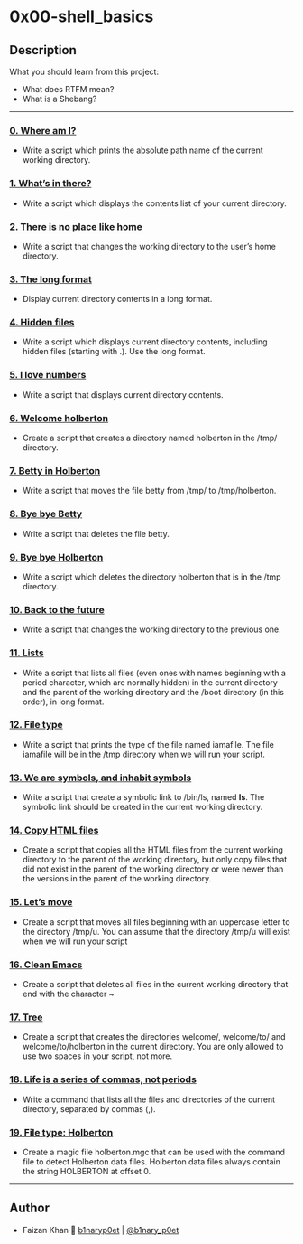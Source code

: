 # 0x00-shell_basics

## Description
What you should learn from this project:

* What does RTFM mean?
* What is a Shebang?

---

### [0. Where am I?](./0-current_working_directory)
* Write a script which prints the absolute path name of the current working directory.


### [1. What’s in there?](./1-listit)
* Write a script which displays the contents list of your current directory.


### [2. There is no place like home](./2-bring_me_home)
* Write a script that changes the working directory to the user’s home directory.


### [3. The long format](./3-listfiles)
* Display current directory contents in a long format.


### [4. Hidden files](./4-listmorefiles)
* Write a script which displays current directory contents, including hidden files (starting with .). Use the long format.


### [5. I love numbers](./5-listfilesdigitonly)
* Write a script that displays current directory contents.


### [6. Welcome holberton](./6-firstdirectory)
* Create a script that creates a directory named holberton in the /tmp/ directory.


### [7. Betty in Holberton](./7-movethatfile)
* Write a script that moves the file betty from /tmp/ to /tmp/holberton.


### [8. Bye bye Betty](./8-firstdelete)
* Write a script that deletes the file betty.


### [9. Bye bye Holberton](./9-firstdirdeletion)
* Write a script which deletes the directory holberton that is in the /tmp directory.

### [10. Back to the future](./10-back)
* Write a script that changes the working directory to the previous one.

### [11. Lists](./11-lists)
* Write a script that lists all files (even ones with names beginning with a period character, which are normally hidden) in the current directory and the parent of the working directory and the /boot directory (in this order), in long format.

### [12. File type](./12-file_type)
* Write a script that prints the type of the file named iamafile. The file iamafile will be in the /tmp directory when we will run your script.

### [13. We are symbols, and inhabit symbols](./13-symbolic_link)
* Write a script that create a symbolic link to /bin/ls, named __ls__. The symbolic link should be created in the current working directory.

### [14. Copy HTML files](./14-copy_html)
* Create a script that copies all the HTML files from the current working directory to the parent of the working directory, but only copy files that did not exist in the parent of the working directory or were newer than the versions in the parent of the working directory.

### [15. Let’s move](./15-lets_move)
* Create a script that moves all files beginning with an uppercase letter to the directory /tmp/u. You can assume that the directory /tmp/u will exist when we will run your script

### [16. Clean Emacs](./16-clean_emacs)
* Create a script that deletes all files in the current working directory that end with the character ~

### [17. Tree](./17-tree)
* Create a script that creates the directories welcome/, welcome/to/ and welcome/to/holberton in the current directory. You are only allowed to use two spaces in your script, not more.

### [18. Life is a series of commas, not periods](./18-commas)
* Write a command that lists all the files and directories of the current directory, separated by commas (,).

### [19. File type: Holberton ](./holberton.mgc)
* Create a magic file holberton.mgc that can be used with the command file to detect Holberton data files. Holberton data files always contain the string HOLBERTON at offset 0.

---

## Author
* Faizan Khan 🌌 [b1naryp0et](https://github.com/b1naryp0et) | [@b1nary_p0et](https://twitter.com/b1nary_p0et)
